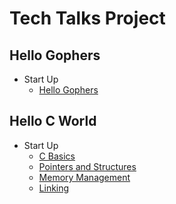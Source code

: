 # Tech Talks Project

## Hello Gophers

- Start Up
  - [Hello Gophers](./content/hello-gophers/start-up/hello-gophers.html)

## Hello C World

- Start Up
  - [C Basics](./content/hello-c-world/start-up/00-basics.html)
  - [Pointers and Structures](./content/hello-c-world/start-up/01-pointers-structures.html)
  - [Memory Management](./content/hello-c-world/start-up/02-memory-mgmt.html)
  - [Linking](./content/hello-c-world/start-up/03-linking.html)

